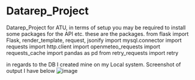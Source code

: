 # Datarep_Project
Datarep_Project for ATU, in terms of setup you may be required to install some packages for the API etc.
these are the packages. from flask import Flask, render_template, request, jsonify
import mysql.connector
import requests
import http.client
import openmeteo_requests
import requests_cache
import pandas as pd
from retry_requests import retry

in regards to the DB I created mine on my Local system.
Screenshot of output I have below
![image](https://github.com/RyanMch97/Datarep_Project/assets/98218340/770d91a8-0c39-4087-8a25-170b644e282b)

